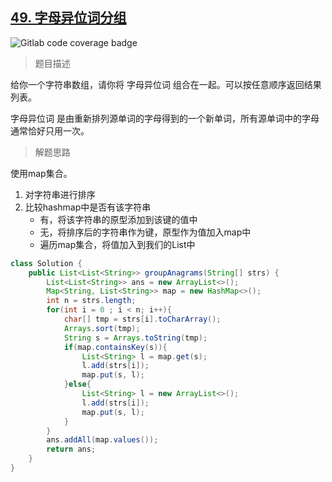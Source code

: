 ## [49. 字母异位词分组](https://leetcode.cn/problems/group-anagrams/)

![Gitlab code coverage badge](https://img.shields.io/badge/难度-中等-yellow)

> 题目描述

给你一个字符串数组，请你将 字母异位词 组合在一起。可以按任意顺序返回结果列表。

字母异位词 是由重新排列源单词的字母得到的一个新单词，所有源单词中的字母通常恰好只用一次。

> 解题思路

使用map集合。

1. 对字符串进行排序
2. 比较hashmap中是否有该字符串
   - 有，将该字符串的原型添加到该键的值中
   - 无，将排序后的字符串作为键，原型作为值加入map中
   - 遍历map集合，将值加入到我们的List中

```java
class Solution {
    public List<List<String>> groupAnagrams(String[] strs) {
        List<List<String>> ans = new ArrayList<>();
        Map<String, List<String>> map = new HashMap<>();
        int n = strs.length;
        for(int i = 0 ; i < n; i++){
            char[] tmp = strs[i].toCharArray();
            Arrays.sort(tmp);
            String s = Arrays.toString(tmp);
            if(map.containsKey(s)){
                List<String> l = map.get(s);
                l.add(strs[i]);
                map.put(s, l);
            }else{
                List<String> l = new ArrayList<>();
                l.add(strs[i]);
                map.put(s, l);
            }
        }
        ans.addAll(map.values());
        return ans;
    }
}
```

